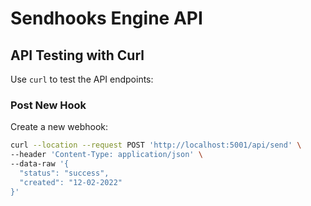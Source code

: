 # Sendhooks Engine API

## API Testing with Curl

Use `curl` to test the API endpoints:

### Post New Hook

Create a new webhook:

```bash
curl --location --request POST 'http://localhost:5001/api/send' \
--header 'Content-Type: application/json' \
--data-raw '{
  "status": "success",
  "created": "12-02-2022"
}'
